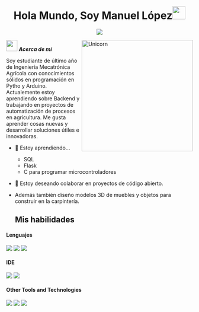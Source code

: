 <h1 align="center"><b>Hola Mundo, Soy Manuel López</b><img src="https://media.giphy.com/media/hvRJCLFzcasrR4ia7z/giphy.gif" width="35"></h1>

<p align="center">
  <a href="https://github.com/DenverCoder1/readme-typing-svg"><img src="https://readme-typing-svg.herokuapp.com?font=Time+New+Roman&color=cyan&size=25&center=true&vCenter=true&width=600&height=100&lines=Estudiante+de+Mecatrónica+Agrícola..&hearts;++;Programador+de+Python,;Arduino;Y+Ecantado+de+Aprender+Nuevas+Cosas..<3"></a>
</p>

<img align="right" width=300px alt="Unicorn" src="https://media1.tenor.com/m/85XUO_-ov-0AAAAd/fallout-on-prime-fallout.gif" />

<img src="https://media.giphy.com/media/ObNTw8Uzwy6KQ/giphy.gif" width="30px">&nbsp;***Acerca de mí***

Soy estudiante de último año de Ingeniería Mecatrónica Agrícola con conocimientos sólidos en programación en Pytho y Arduino. Actualemente estoy aprendiendo sobre Backend y trabajando en proyectos de automatización de procesos en agrícultura. Me gusta aprender cosas nuevas y desarrollar soluciones útiles e innovadoras. 
- 🌱 Estoy aprendiendo...
  - SQL
  - Flask
  - C para programar microcontroladores
- 👯 Estoy deseando colaborar en proyectos de código abierto.
- Además también diseño modelos 3D de muebles y objetos para construir en la carpintería.

  ## Mis habilidades

<h4> Lenguajes </h4>
<span> 
  <img src="https://img.shields.io/badge/OCTAVE-darkblue?style=for-the-badge&logo=octave&logoColor=fcd683">
  <img src="https://img.shields.io/badge/python-3670A0?style=for-the-badge&logo=python&logoColor=ffdd54">
  <img src= "https://img.shields.io/badge/-Arduino-00979D?style=for-the-badge&logo=Arduino&logoColor=white">
</span>

<h4> IDE </h4>
<span> 
  <img src="https://img.shields.io/badge/Visual%20Studio%20Code-0078d7.svg?style=for-the-badge&logo=visual-studio-code&logoColor=white">
  <img src="https://img.shields.io/badge/pycharm-143?style=for-the-badge&logo=pycharm&logoColor=black&color=black&labelColor=green">
</span>

<h4> Other Tools and Technologies </h4>
<span>
  <img src="https://img.shields.io/badge/Git-F05032?style=for-the-badge&logo=git&logoColor=white">
  <img src="https://img.shields.io/badge/Linux%20Mint-87CF3E?style=for-the-badge&logo=Linux%20Mint&logoColor=white">
  <img src="https://img.shields.io/badge/Pop!_OS-48B9C7?style=for-the-badge&logo=Pop!_OS&logoColor=white">
</span>
